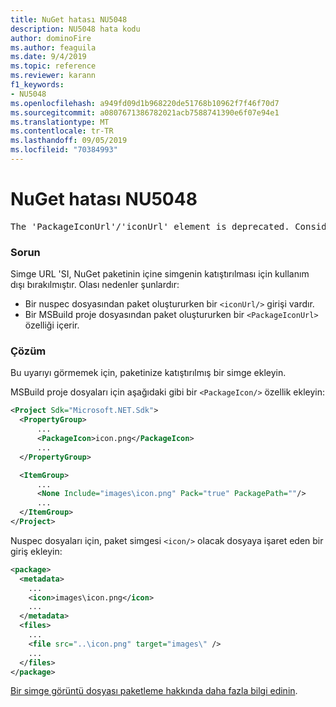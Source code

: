 ```yaml
---
title: NuGet hatası NU5048
description: NU5048 hata kodu
author: dominoFire
ms.author: feaguila
ms.date: 9/4/2019
ms.topic: reference
ms.reviewer: karann
f1_keywords:
- NU5048
ms.openlocfilehash: a949fd09d1b968220de51768b10962f7f46f70d7
ms.sourcegitcommit: a0807671386782021acb7588741390e6f07e94e1
ms.translationtype: MT
ms.contentlocale: tr-TR
ms.lasthandoff: 09/05/2019
ms.locfileid: "70384993"
---
```

# <a name="nuget-error-nu5048"></a>NuGet hatası NU5048

<pre>The 'PackageIconUrl'/'iconUrl' element is deprecated. Consider using the 'PackageIcon'/'icon' element instead. Learn more at https://aka.ms/deprecateIconUrl</pre>


### <a name="issue"></a>Sorun

Simge URL 'SI, NuGet paketinin içine simgenin katıştırılması için kullanım dışı bırakılmıştır. Olası nedenler şunlardır:

- Bir nuspec dosyasından paket oluştururken bir `<iconUrl/>` girişi vardır.
- Bir MSBuild proje dosyasından paket oluştururken bir `<PackageIconUrl>` özelliği içerir.


### <a name="solution"></a>Çözüm

Bu uyarıyı görmemek için, paketinize katıştırılmış bir simge ekleyin.

MSBuild proje dosyaları için aşağıdaki gibi bir `<PackageIcon/>` özellik ekleyin:

```xml
<Project Sdk="Microsoft.NET.Sdk">
  <PropertyGroup>
      ...
      <PackageIcon>icon.png</PackageIcon>
      ...
  </PropertyGroup>

  <ItemGroup>
      ...
      <None Include="images\icon.png" Pack="true" PackagePath=""/>
      ...
  </ItemGroup>
</Project>
```

Nuspec dosyaları için, paket simgesi `<icon/>` olacak dosyaya işaret eden bir giriş ekleyin:

```xml
<package>
  <metadata>
    ...
    <icon>images\icon.png</icon>
    ...
  </metadata>
  <files>
    ...
    <file src="..\icon.png" target="images\" />
    ...
  </files>
</package>
```

[Bir simge görüntü dosyası paketleme hakkında daha fazla bilgi edinin](../msbuild-targets.md#packing-an-icon-image-file).
